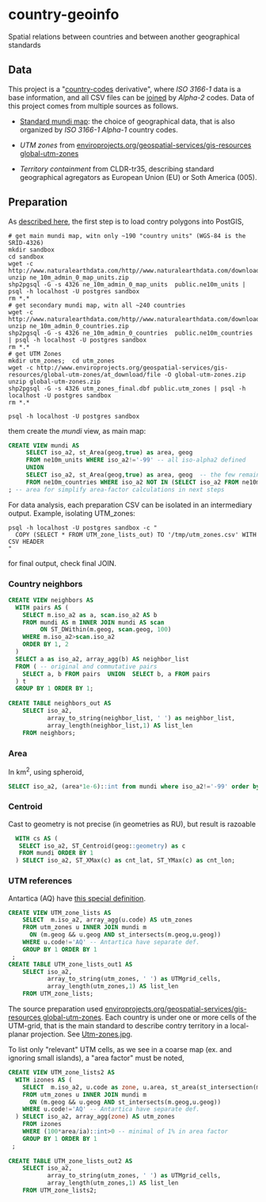 # country-geoinfo
Spatial relations between countries and  between another geographical standards

## Data
This project is  a "[country-codes](https://github.com/datasets/country-codes) derivative",  where *ISO 3166-1* data is a base information, and all CSV files can be [joined](https://en.wikipedia.org/wiki/Join_(SQL)) by *Alpha-2* codes.
Data of this project comes from multiple sources as follows.

* [Standard mundi map](http://wiki.okfn.org/Datasets_preparation/Country-code_derivatives#Standard_mundi_map): the choice of geographical data, that is also organized by *ISO 3166-1 Alpha-1* country codes. 

* *UTM zones* from [enviroprojects.org/geospatial-services/gis-resources global-utm-zones](http://www.enviroprojects.org/geospatial-services/gis-resources/global-utm-zones/view)
 
* *Territory containment* from CLDR-tr35, describing standard geographical agregators as European Union (EU) or Soth America (005).


## Preparation
As [described here](http://wiki.okfn.org/Datasets_preparation/Country-code_derivatives#Standard_mundi_map), the first step is to load contry polygons into PostGIS, 

```shell
# get main mundi map, witn only ~190 "country units" (WGS-84 is the SRID-4326)
mkdir sandbox
cd sandbox
wget -c http://www.naturalearthdata.com/http//www.naturalearthdata.com/download/10m/cultural/ne_10m_admin_0_map_units.zip
unzip ne_10m_admin_0_map_units.zip
shp2pgsql -G -s 4326 ne_10m_admin_0_map_units  public.ne10m_units | psql -h localhost -U postgres sandbox
rm *.*
# get secondary mundi map, witn all ~240 countries
wget -c http://www.naturalearthdata.com/http//www.naturalearthdata.com/download/10m/cultural/ne_10m_admin_0_countries.zip
unzip ne_10m_admin_0_countries.zip
shp2pgsql -G -s 4326 ne_10m_admin_0_countries  public.ne10m_countries | psql -h localhost -U postgres sandbox
rm *.*
# get UTM Zones
mkdir utm_zones;  cd utm_zones
wget -c http://www.enviroprojects.org/geospatial-services/gis-resources/global-utm-zones/at_download/file -O global-utm-zones.zip
unzip global-utm-zones.zip
shp2pgsql -G -s 4326 utm_zones_final.dbf public.utm_zones | psql -h localhost -U postgres sandbox
rm *.*

psql -h localhost -U postgres sandbox
```
them create the *mundi* view, as main map:
```sql
CREATE VIEW mundi AS
     SELECT iso_a2, st_Area(geog,true) as area, geog 
     FROM ne10m_units WHERE iso_a2!='-99' -- all iso-alpha2 defined
     UNION
     SELECT iso_a2, st_Area(geog,true) as area, geog  -- the few remained countries
     FROM ne10m_countries WHERE iso_a2 NOT IN (SELECT iso_a2 FROM ne10m_units)
; -- area for simplify area-factor calculations in next steps
```
For data analysis, each preparation CSV can be isolated in an intermediary output. Example, isolating UTM_zones:
```shell
psql -h localhost -U postgres sandbox -c "
  COPY (SELECT * FROM UTM_zone_lists_out) TO '/tmp/utm_zones.csv' WITH CSV HEADER
"
```
for final output, check final JOIN. 

### Country neighbors
```sql
CREATE VIEW neighbors AS
  WITH pairs AS (
    SELECT m.iso_a2 as a, scan.iso_a2 AS b
    FROM mundi AS m INNER JOIN mundi AS scan
         ON ST_DWithin(m.geog, scan.geog, 100)
    WHERE m.iso_a2>scan.iso_a2
    ORDER BY 1, 2
  )
  SELECT a as iso_a2, array_agg(b) AS neighbor_list
  FROM ( -- original and commutative pairs 
    SELECT a, b FROM pairs  UNION  SELECT b, a FROM pairs 
  ) t
  GROUP BY 1 ORDER BY 1;
  
CREATE TABLE neighbors_out AS 
    SELECT iso_a2, 
           array_to_string(neighbor_list, ' ') as neighbor_list, 
           array_length(neighbor_list,1) AS list_len 
    FROM neighbors;
```

### Area
In km<sup>2</sup>, using spheroid,
```sql
SELECT iso_a2, (area*1e-6)::int from mundi where iso_a2!='-99' order by 1;
```

### Centroid
Cast to geometry is not precise (in geometries as RU), but result is razoable
```sql
  WITH cs AS (
   SELECT iso_a2, ST_Centroid(geog::geometry) as c
   FROM mundi ORDER BY 1
  ) SELECT iso_a2, ST_XMax(c) as cnt_lat, ST_YMax(c) as cnt_lon;
```

### UTM references
Antartica (AQ) have [this special definition](http://portal.uni-freiburg.de/AntSDI/standardsspecifications/refsystemandprojections/projections/utm.gif/image_view_fullscreen).

```sql
CREATE VIEW UTM_zone_lists AS
    SELECT  m.iso_a2, array_agg(u.code) AS utm_zones
    FROM utm_zones u INNER JOIN mundi m 
      ON (m.geog && u.geog AND st_intersects(m.geog,u.geog))
    WHERE u.code!='AQ' -- Antartica have separate def.
    GROUP BY 1 ORDER BY 1
 ;
CREATE TABLE UTM_zone_lists_out1 AS 
    SELECT iso_a2, 
           array_to_string(utm_zones, ' ') as UTMgrid_cells, 
           array_length(utm_zones,1) AS list_len
    FROM UTM_zone_lists;
```

The source preparation used [enviroprojects.org/geospatial-services/gis-resources global-utm-zones](http://www.enviroprojects.org/geospatial-services/gis-resources/global-utm-zones/view).
Each country is under one or more cells of the UTM-grid, that is the main standard to describe contry territory in a local-planar projection. See [Utm-zones.jpg](https://upload.wikimedia.org/wikipedia/commons/e/ed/Utm-zones.jpg).

To list only "relevant" UTM cells, as we see in a coarse map (ex. and ignoring small islands), a "area factor" must be noted, 

```sql
CREATE VIEW UTM_zone_lists2 AS
  WITH izones AS (
    SELECT  m.iso_a2, u.code as zone, u.area, st_area(st_intersection(m.geog,u.geog)) as ia
    FROM utm_zones u INNER JOIN mundi m 
      ON (m.geog && u.geog AND st_intersects(m.geog,u.geog))
    WHERE u.code!='AQ' -- Antartica have separate def.
  ) SELECT iso_a2, array_agg(zone) AS utm_zones
    FROM izones
    WHERE (100*area/ia)::int>0 -- minimal of 1% in area factor
    GROUP BY 1 ORDER BY 1
 ;
 
CREATE TABLE UTM_zone_lists_out2 AS 
    SELECT iso_a2, 
           array_to_string(utm_zones, ' ') as UTMgrid_cells, 
           array_length(utm_zones,1) AS list_len
    FROM UTM_zone_lists2;
```
